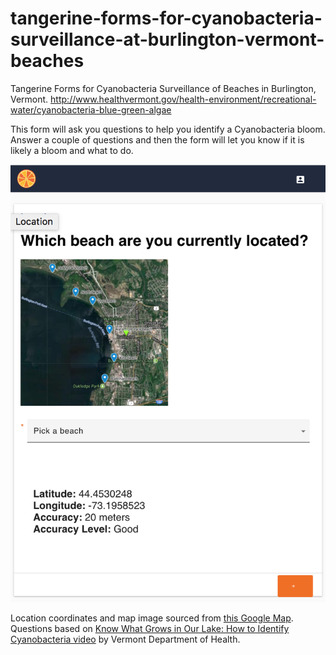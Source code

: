 # tangerine-forms-for-cyanobacteria-surveillance-at-burlington-vermont-beaches

Tangerine Forms for Cyanobacteria Surveillance of Beaches in Burlington, Vermont. http://www.healthvermont.gov/health-environment/recreational-water/cyanobacteria-blue-green-algae

This form will ask you questions to help you identify a Cyanobacteria bloom. Answer a couple of questions and then the form will let you know if it is likely a bloom and what to do. 

![screenshot](./screenshot.png)

Location coordinates and map image sourced from [this Google Map](https://drive.google.com/open?id=1e910uZXnv5kA5CEtrICTc2aYwQ9RjQ9m&usp=sharing). Questions based on [Know What Grows in Our Lake: How to Identify Cyanobacteria video](https://www.youtube.com/watch?time_continue=41&v=ea0EHw5suDs) by Vermont Department of Health.
